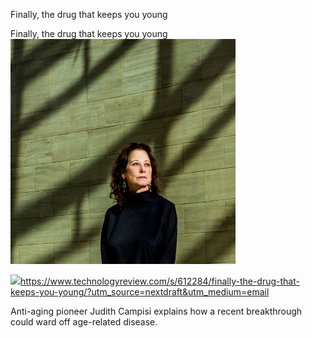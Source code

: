 Finally, the drug that keeps you young

Finally, the drug that keeps you young
![](../_resources/cb258d53bfcc034dcb4100c37b009764.png)

![](../_resources/6cb89e73e20e01d4fe48cfccdf9557c9.png)https://www.technologyreview.com/s/612284/finally-the-drug-that-keeps-you-young/?utm_source=nextdraft&utm_medium=email

Anti-aging pioneer Judith Campisi explains how a recent breakthrough could ward off age-related disease.